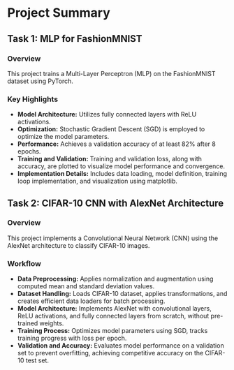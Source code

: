 # Project Summary

## Task 1: MLP for FashionMNIST

### Overview

This project trains a Multi-Layer Perceptron (MLP) on the FashionMNIST dataset using PyTorch.

### Key Highlights

- **Model Architecture:** Utilizes fully connected layers with ReLU activations.
- **Optimization:** Stochastic Gradient Descent (SGD) is employed to optimize the model parameters.
- **Performance:** Achieves a validation accuracy of at least 82% after 8 epochs.
- **Training and Validation:** Training and validation loss, along with accuracy, are plotted to visualize model performance and convergence.
- **Implementation Details:** Includes data loading, model definition, training loop implementation, and visualization using matplotlib.

## Task 2: CIFAR-10 CNN with AlexNet Architecture

### Overview

This project implements a Convolutional Neural Network (CNN) using the AlexNet architecture to classify CIFAR-10 images.

### Workflow

- **Data Preprocessing:** Applies normalization and augmentation using computed mean and standard deviation values.
- **Dataset Handling:** Loads CIFAR-10 dataset, applies transformations, and creates efficient data loaders for batch processing.
- **Model Architecture:** Implements AlexNet with convolutional layers, ReLU activations, and fully connected layers from scratch, without pre-trained weights.
- **Training Process:** Optimizes model parameters using SGD, tracks training progress with loss per epoch.
- **Validation and Accuracy:** Evaluates model performance on a validation set to prevent overfitting, achieving competitive accuracy on the CIFAR-10 test set.
